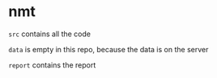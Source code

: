 # nmt

`src` contains all the code

`data` is empty in this repo, because the data is on the server

`report` contains the report
